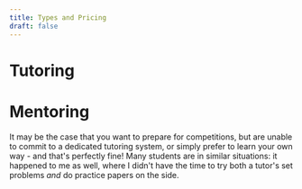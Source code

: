 ```yaml
---
title: Types and Pricing
draft: false
---
```


# Tutoring


# Mentoring

It may be the case that you want to prepare for competitions, but are unable to commit to a dedicated tutoring system, or simply prefer to learn your own way - and that's perfectly fine! Many students are in similar situations: it happened to me as well, where I didn't have the time to try both a tutor's set problems *and* do practice papers on the side.